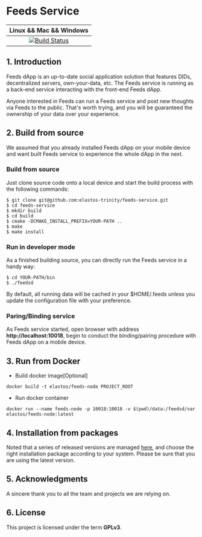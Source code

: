 Feeds Service
=====================
|Linux && Mac && Windows|
|:-:|
|[![Build Status](https://github.com/elastos-trinity/feeds-service/workflows/CI/badge.svg)](https://github.com/elastos-trinity/feeds-service/actions)|

## 1. Introduction

Feeds dApp is an up-to-date social application solution that features DIDs, decentralized servers, own-your-data, etc. The Feeds service is running as a back-end service interacting with the front-end Feeds dApp.

Anyone interested in Feeds can run a Feeds service and post new thoughts via Feeds to the public. That's worth trying, and you will be guaranteed the ownership of your data over your experience.

## 2. Build from source

We assumed that you already installed Feeds dApp on your mobile device and want built Feeds service to experience the whole dApp in the next.

### Build from source

Just clone source code onto a local device and start the build process with the following commands:

```
$ git clone git@github.com:elastos-trinity/feeds-service.git
$ cd feeds-service
$ mkdir build
$ cd build
$ cmake -DCMAKE_INSTALL_PREFIX=YOUR-PATH ..
$ make
$ make install
```

### Run in developer mode

As a finished building source, you can directly run the Feeds service in a handy way:

```
$ cd YOUR-PATH/bin
$ ./feedsd
```
By default, all running data will be cached in your $HOME/.feeds unless you update the configuration file with your preference.

### Paring/Binding service

As Feeds service started, open browser with address **http://localhost:10018**,  begin to conduct the binding/pairing procedure with Feeds dApp on a mobile device.

## 3. Run from Docker
- Build docker image[Optional]
```
docker build -t elastos/feeds-node PROJECT_ROOT
```
- Run docker container
```
docker run --name feeds-node -p 10018:10018 -v $(pwd)/data:/feedsd/var elastos/feeds-node:latest
```

## 4. Installation from packages

Noted that a series of released versions are managed [here](https://github.com/elastos-trinity/feeds-service/releases), and choose the right installation package according to your system. Please be sure that you are using the latest version.

## 5. Acknowledgments

A sincere thank you to all the team and projects we are relying on.

## 6. License

This project is licensed under the term **GPLv3**.

